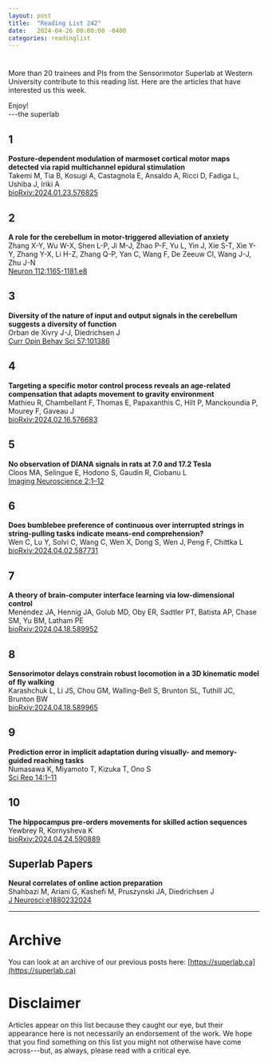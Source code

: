```yaml
---
layout: post
title:  "Reading List 242"
date:   2024-04-26 00:00:00 -0400
categories: readinglist
---
```


# 

More than 20 trainees and PIs from the Sensorimotor Superlab at Western University contribute to this reading list. Here are the articles that have interested us this week.  

Enjoy!  
---the superlab 


## 1
**Posture-dependent modulation of marmoset cortical motor maps detected via rapid multichannel epidural stimulation**  
Takemi M, Tia B, Kosugi A, Castagnola E, Ansaldo A, Ricci D, Fadiga L, Ushiba J, Iriki A  
[bioRxiv:2024.01.23.576825](https://www.biorxiv.org/content/10.1101/2024.01.23.576825v1.abstract)

## 2
**A role for the cerebellum in motor-triggered alleviation of anxiety**  
Zhang X-Y, Wu W-X, Shen L-P, Ji M-J, Zhao P-F, Yu L, Yin J, Xie S-T, Xie Y-Y, Zhang Y-X, Li H-Z, Zhang Q-P, Yan C, Wang F, De Zeeuw CI, Wang J-J, Zhu J-N  
[Neuron 112:1165-1181.e8](https://pubmed.ncbi.nlm.nih.gov/38301648/)

## 3
**Diversity of the nature of input and output signals in the cerebellum suggests a diversity of function**  
Orban de Xivry J-J, Diedrichsen J  
[Curr Opin Behav Sci 57:101386](https://dx.doi.org/10.1016/j.cobeha.2024.101386)

## 4
**Targeting a specific motor control process reveals an age-related compensation that adapts movement to gravity environment**  
Mathieu R, Chambellant F, Thomas E, Papaxanthis C, Hilt P, Manckoundia P, Mourey F, Gaveau J  
[bioRxiv:2024.02.16.576683](https://www.biorxiv.org/content/10.1101/2024.02.16.576683v2.abstract)

## 5
**No observation of DIANA signals in rats at 7.0 and 17.2 Tesla**  
Cloos MA, Selingue E, Hodono S, Gaudin R, Ciobanu L  
[Imaging Neuroscience 2:1–12](https://doi.org/10.1162/imag_a_00136)

## 6
**Does bumblebee preference of continuous over interrupted strings in string-pulling tasks indicate means-end comprehension?**  
Wen C, Lu Y, Solvi C, Wang C, Wen X, Dong S, Wen J, Peng F, Chittka L  
[bioRxiv:2024.04.02.587731](https://www.biorxiv.org/content/10.1101/2024.04.02.587731v1.abstract)

## 7
**A theory of brain-computer interface learning via low-dimensional control**  
Menéndez JA, Hennig JA, Golub MD, Oby ER, Sadtler PT, Batista AP, Chase SM, Yu BM, Latham PE  
[bioRxiv:2024.04.18.589952](https://www.biorxiv.org/content/10.1101/2024.04.18.589952v1.abstract)

## 8
**Sensorimotor delays constrain robust locomotion in a 3D kinematic model of fly walking**  
Karashchuk L, Li JS, Chou GM, Walling-Bell S, Brunton SL, Tuthill JC, Brunton BW  
[bioRxiv:2024.04.18.589965](https://www.biorxiv.org/content/10.1101/2024.04.18.589965v1.abstract)

## 9
**Prediction error in implicit adaptation during visually- and memory-guided reaching tasks**  
Numasawa K, Miyamoto T, Kizuka T, Ono S  
[Sci Rep 14:1–11](https://www.nature.com/articles/s41598-024-59169-2)

## 10
**The hippocampus pre-orders movements for skilled action sequences**  
Yewbrey R, Kornysheva K  
[bioRxiv:2024.04.24.590889](https://www.biorxiv.org/content/10.1101/2024.04.24.590889v1.abstract)


## Superlab Papers  

**Neural correlates of online action preparation**  
Shahbazi M, Ariani G, Kashefi M, Pruszynski JA, Diedrichsen J  
[J Neurosci:e1880232024](https://www.jneurosci.org/content/early/2024/04/18/JNEUROSCI.1880-23.2024.abstract)


---
# Archive
You can look at an archive of our previous posts here: [https://superlab.ca](https://superlab.ca)


# Disclaimer
Articles appear on this list because they caught our eye, but their appearance here is not necessarily an endorsement of the work. We hope that you find something on this list you might not otherwise have come across---but, as always, please read with a critical eye. 
 
 